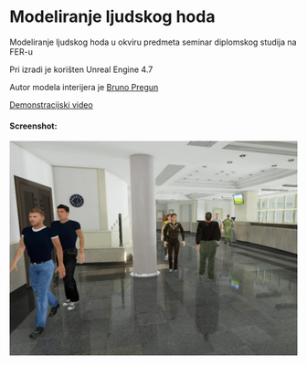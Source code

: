 # Modeliranje ljudskog hoda #

Modeliranje ljudskog hoda u okviru predmeta seminar diplomskog studija na FER-u

Pri izradi je korišten Unreal Engine 4.7

Autor modela interijera je [Bruno Pregun](https://github.com/burst149/FerSimulator2015)

[Demonstracijski video](https://www.youtube.com/watch?v=uyb5Bn1HD8w)


#### Screenshot: 
<img src="Screenshot.png" width="600"></img>
